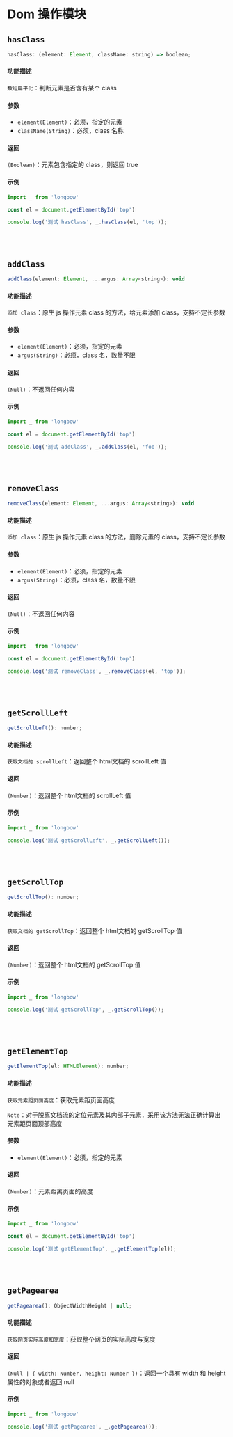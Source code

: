 # Dom 操作模块

## `hasClass` <Badge text="0.0.1+"/>

``` javascript
hasClass: (element: Element, className: string) => boolean;
```

#### 功能描述

`数组扁平化`：判断元素是否含有某个 class

#### 参数

- `element(Element)`：必须，指定的元素
- `className(String)`：必须，class 名称

#### 返回

`(Boolean)`：元素包含指定的 class，则返回 true

#### 示例

``` javascript
import _ from 'longbow'

const el = document.getElementById('top') 

console.log('测试 hasClass', _.hasClass(el, 'top'));
```

<br>
<br>

## `addClass` <Badge text="0.0.1+"/>

``` javascript
addClass(element: Element, ...argus: Array<string>): void
```

#### 功能描述

`添加 class`：原生 js 操作元素 class 的方法，给元素添加 class，支持不定长参数

#### 参数

- `element(Element)`：必须，指定的元素
- `argus(String)`：必须，class 名，数量不限

#### 返回

`(Null)`：不返回任何内容

#### 示例

``` javascript
import _ from 'longbow'

const el = document.getElementById('top') 

console.log('测试 addClass', _.addClass(el, 'foo'));
```

<br>
<br>

## `removeClass` <Badge text="0.0.1+"/>

``` javascript
removeClass(element: Element, ...argus: Array<string>): void
```

#### 功能描述

`添加 class`：原生 js 操作元素 class 的方法，删除元素的 class，支持不定长参数

#### 参数

- `element(Element)`：必须，指定的元素
- `argus(String)`：必须，class 名，数量不限

#### 返回

`(Null)`：不返回任何内容

#### 示例

``` javascript
import _ from 'longbow'

const el = document.getElementById('top') 

console.log('测试 removeClass', _.removeClass(el, 'top'));
```

<br>
<br>

## `getScrollLeft` <Badge text="0.0.1+"/>

``` javascript
getScrollLeft(): number;
```

#### 功能描述

`获取文档的 scrollLeft`：返回整个 html文档的 scrollLeft 值

#### 返回

`(Number)`：返回整个 html文档的 scrollLeft 值

#### 示例

``` javascript
import _ from 'longbow'

console.log('测试 getScrollLeft', _.getScrollLeft());
```

<br>
<br>

## `getScrollTop` <Badge text="0.0.1+"/>

``` javascript
getScrollTop(): number;
```

#### 功能描述

`获取文档的 getScrollTop`：返回整个 html文档的 getScrollTop 值

#### 返回

`(Number)`：返回整个 html文档的 getScrollTop 值

#### 示例

``` javascript
import _ from 'longbow'

console.log('测试 getScrollTop', _.getScrollTop());
```

<br>
<br>

## `getElementTop` <Badge text="0.0.1+"/>

``` javascript
getElementTop(el: HTMLElement): number;
```

#### 功能描述

`获取元素距页面高度`：获取元素距页面高度

`Note`：对于脱离文档流的定位元素及其内部子元素，采用该方法无法正确计算出元素距页面顶部高度

#### 参数

- `element(Element)`：必须，指定的元素

#### 返回

`(Number)`：元素距离页面的高度

#### 示例

``` javascript
import _ from 'longbow'

const el = document.getElementById('top') 

console.log('测试 getElementTop', _.getElementTop(el));
```

<br>
<br>

## `getPagearea` <Badge text="0.0.1+"/>

``` javascript
getPagearea(): ObjectWidthHeight | null;
```

#### 功能描述

`获取网页实际高度和宽度`：获取整个网页的实际高度与宽度

#### 返回

`(Null | { width: Number, height: Number })`：返回一个具有 width 和 height 属性的对象或者返回 null

#### 示例

``` javascript
import _ from 'longbow'

console.log('测试 getPagearea', _.getPagearea());
```
